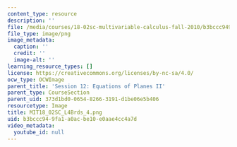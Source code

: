 ```yaml
---
content_type: resource
description: ''
file: /media/courses/18-02sc-multivariable-calculus-fall-2010/b3bccc949fa1a0acbe10e0aae4cc4a7d_MIT18_02SC_L4Brds_4.png
file_type: image/png
image_metadata:
  caption: ''
  credit: ''
  image-alt: ''
learning_resource_types: []
license: https://creativecommons.org/licenses/by-nc-sa/4.0/
ocw_type: OCWImage
parent_title: 'Session 12: Equations of Planes II'
parent_type: CourseSection
parent_uid: 373d1bd0-0654-8266-3191-d1be06e5b406
resourcetype: Image
title: MIT18_02SC_L4Brds_4.png
uid: b3bccc94-9fa1-a0ac-be10-e0aae4cc4a7d
video_metadata:
  youtube_id: null
---
```

